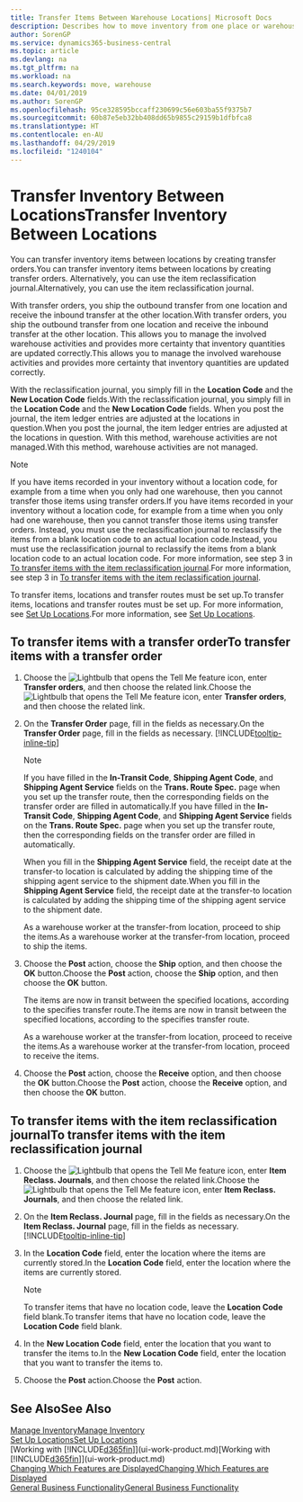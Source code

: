 ```yaml
---
title: Transfer Items Between Warehouse Locations| Microsoft Docs
description: Describes how to move inventory from one place or warehouse to another, either with the reclassification journal or with transfer orders.
author: SorenGP
ms.service: dynamics365-business-central
ms.topic: article
ms.devlang: na
ms.tgt_pltfrm: na
ms.workload: na
ms.search.keywords: move, warehouse
ms.date: 04/01/2019
ms.author: SorenGP
ms.openlocfilehash: 95ce328595bccaff230699c56e603ba55f9375b7
ms.sourcegitcommit: 60b87e5eb32bb408dd65b9855c29159b1dfbfca8
ms.translationtype: HT
ms.contentlocale: en-AU
ms.lasthandoff: 04/29/2019
ms.locfileid: "1240104"
---
```

# <a name="transfer-inventory-between-locations"></a><span data-ttu-id="e0e44-103">Transfer Inventory Between Locations</span><span class="sxs-lookup"><span data-stu-id="e0e44-103">Transfer Inventory Between Locations</span></span>
<span data-ttu-id="e0e44-104">You can transfer inventory items between locations by creating transfer orders.</span><span class="sxs-lookup"><span data-stu-id="e0e44-104">You can transfer inventory items between locations by creating transfer orders.</span></span> <span data-ttu-id="e0e44-105">Alternatively, you can use the item reclassification journal.</span><span class="sxs-lookup"><span data-stu-id="e0e44-105">Alternatively, you can use the item reclassification journal.</span></span>

<span data-ttu-id="e0e44-106">With transfer orders, you ship the outbound transfer from one location and receive the inbound transfer at the other location.</span><span class="sxs-lookup"><span data-stu-id="e0e44-106">With transfer orders, you ship the outbound transfer from one location and receive the inbound transfer at the other location.</span></span> <span data-ttu-id="e0e44-107">This allows you to manage the involved warehouse activities and provides more certainty that inventory quantities are updated correctly.</span><span class="sxs-lookup"><span data-stu-id="e0e44-107">This allows you to manage the involved warehouse activities and provides more certainty that inventory quantities are updated correctly.</span></span>

<span data-ttu-id="e0e44-108">With the reclassification journal, you simply fill in the **Location Code** and the **New Location Code** fields.</span><span class="sxs-lookup"><span data-stu-id="e0e44-108">With the reclassification journal, you simply fill in the **Location Code** and the **New Location Code** fields.</span></span> <span data-ttu-id="e0e44-109">When you post the journal, the item ledger entries are adjusted at the locations in question.</span><span class="sxs-lookup"><span data-stu-id="e0e44-109">When you post the journal, the item ledger entries are adjusted at the locations in question.</span></span> <span data-ttu-id="e0e44-110">With this method, warehouse activities are not managed.</span><span class="sxs-lookup"><span data-stu-id="e0e44-110">With this method, warehouse activities are not managed.</span></span>

> [!NOTE]  
>   <span data-ttu-id="e0e44-111">If you have items recorded in your inventory without a location code, for example from a time when you only had one warehouse, then you cannot transfer those items using transfer orders.</span><span class="sxs-lookup"><span data-stu-id="e0e44-111">If you have items recorded in your inventory without a location code, for example from a time when you only had one warehouse, then you cannot transfer those items using transfer orders.</span></span> <span data-ttu-id="e0e44-112">Instead, you must use the reclassification journal to reclassify the items from a blank location code to an actual location code.</span><span class="sxs-lookup"><span data-stu-id="e0e44-112">Instead, you must use the reclassification journal to reclassify the items from a blank location code to an actual location code.</span></span>  <span data-ttu-id="e0e44-113">For more information, see step 3 in [To transfer items with the item reclassification journal](inventory-how-transfer-between-locations.md#to-transfer-items-with-the-item-reclassification-journal).</span><span class="sxs-lookup"><span data-stu-id="e0e44-113">For more information, see step 3 in [To transfer items with the item reclassification journal](inventory-how-transfer-between-locations.md#to-transfer-items-with-the-item-reclassification-journal).</span></span>

<span data-ttu-id="e0e44-114">To transfer items, locations and transfer routes must be set up.</span><span class="sxs-lookup"><span data-stu-id="e0e44-114">To transfer items, locations and transfer routes must be set up.</span></span> <span data-ttu-id="e0e44-115">For more information, see [Set Up Locations](inventory-how-setup-locations.md).</span><span class="sxs-lookup"><span data-stu-id="e0e44-115">For more information, see [Set Up Locations](inventory-how-setup-locations.md).</span></span>

## <a name="to-transfer-items-with-a-transfer-order"></a><span data-ttu-id="e0e44-116">To transfer items with a transfer order</span><span class="sxs-lookup"><span data-stu-id="e0e44-116">To transfer items with a transfer order</span></span>
1. <span data-ttu-id="e0e44-117">Choose the ![Lightbulb that opens the Tell Me feature](media/ui-search/search_small.png "Tell me what you want to do") icon, enter **Transfer orders**, and then choose the related link.</span><span class="sxs-lookup"><span data-stu-id="e0e44-117">Choose the ![Lightbulb that opens the Tell Me feature](media/ui-search/search_small.png "Tell me what you want to do") icon, enter **Transfer orders**, and then choose the related link.</span></span>
2. <span data-ttu-id="e0e44-118">On the **Transfer Order** page, fill in the fields as necessary.</span><span class="sxs-lookup"><span data-stu-id="e0e44-118">On the **Transfer Order** page, fill in the fields as necessary.</span></span> [!INCLUDE[tooltip-inline-tip](includes/tooltip-inline-tip_md.md)]

    > [!NOTE]  
    >   <span data-ttu-id="e0e44-119">If you have filled in the **In-Transit Code**, **Shipping Agent Code**, and **Shipping Agent Service** fields on the **Trans. Route Spec.** page when you set up the transfer route, then the corresponding fields on the transfer order are filled in automatically.</span><span class="sxs-lookup"><span data-stu-id="e0e44-119">If you have filled in the **In-Transit Code**, **Shipping Agent Code**, and **Shipping Agent Service** fields on the **Trans. Route Spec.** page when you set up the transfer route, then the corresponding fields on the transfer order are filled in automatically.</span></span>

    <span data-ttu-id="e0e44-120">When you fill in the **Shipping Agent Service** field, the receipt date at the transfer-to location is calculated by adding the shipping time of the shipping agent service to the shipment date.</span><span class="sxs-lookup"><span data-stu-id="e0e44-120">When you fill in the **Shipping Agent Service** field, the receipt date at the transfer-to location is calculated by adding the shipping time of the shipping agent service to the shipment date.</span></span>

    <span data-ttu-id="e0e44-121">As a warehouse worker at the transfer-from location, proceed to ship the items.</span><span class="sxs-lookup"><span data-stu-id="e0e44-121">As a warehouse worker at the transfer-from location, proceed to ship the items.</span></span>
3. <span data-ttu-id="e0e44-122">Choose the **Post** action, choose the **Ship** option, and then choose the **OK** button.</span><span class="sxs-lookup"><span data-stu-id="e0e44-122">Choose the **Post** action, choose the **Ship** option, and then choose the **OK** button.</span></span>

    <span data-ttu-id="e0e44-123">The items are now in transit between the specified locations, according to the specifies transfer route.</span><span class="sxs-lookup"><span data-stu-id="e0e44-123">The items are now in transit between the specified locations, according to the specifies transfer route.</span></span>

    <span data-ttu-id="e0e44-124">As a warehouse worker at the transfer-from location, proceed to receive the items.</span><span class="sxs-lookup"><span data-stu-id="e0e44-124">As a warehouse worker at the transfer-from location, proceed to receive the items.</span></span>
4. <span data-ttu-id="e0e44-125">Choose the **Post** action, choose the **Receive** option, and then choose the **OK** button.</span><span class="sxs-lookup"><span data-stu-id="e0e44-125">Choose the **Post** action, choose the **Receive** option, and then choose the **OK** button.</span></span>

## <a name="to-transfer-items-with-the-item-reclassification-journal"></a><span data-ttu-id="e0e44-126">To transfer items with the item reclassification journal</span><span class="sxs-lookup"><span data-stu-id="e0e44-126">To transfer items with the item reclassification journal</span></span>
1. <span data-ttu-id="e0e44-127">Choose the ![Lightbulb that opens the Tell Me feature](media/ui-search/search_small.png "Tell me what you want to do") icon, enter **Item Reclass. Journals**, and then choose the related link.</span><span class="sxs-lookup"><span data-stu-id="e0e44-127">Choose the ![Lightbulb that opens the Tell Me feature](media/ui-search/search_small.png "Tell me what you want to do") icon, enter **Item Reclass. Journals**, and then choose the related link.</span></span>
2. <span data-ttu-id="e0e44-128">On the **Item Reclass. Journal** page, fill in the fields as necessary.</span><span class="sxs-lookup"><span data-stu-id="e0e44-128">On the **Item Reclass. Journal** page, fill in the fields as necessary.</span></span> [!INCLUDE[tooltip-inline-tip](includes/tooltip-inline-tip_md.md)]
3. <span data-ttu-id="e0e44-129">In the **Location Code** field, enter the location where the items are currently stored.</span><span class="sxs-lookup"><span data-stu-id="e0e44-129">In the **Location Code** field, enter the location where the items are currently stored.</span></span>

    > [!NOTE]  
    >   <span data-ttu-id="e0e44-130">To transfer items that have no location code, leave the **Location Code** field blank.</span><span class="sxs-lookup"><span data-stu-id="e0e44-130">To transfer items that have no location code, leave the **Location Code** field blank.</span></span>
4. <span data-ttu-id="e0e44-131">In the **New Location Code** field, enter the location that you want to transfer the items to.</span><span class="sxs-lookup"><span data-stu-id="e0e44-131">In the **New Location Code** field, enter the location that you want to transfer the items to.</span></span>
5. <span data-ttu-id="e0e44-132">Choose the **Post** action.</span><span class="sxs-lookup"><span data-stu-id="e0e44-132">Choose the **Post** action.</span></span>

## <a name="see-also"></a><span data-ttu-id="e0e44-133">See Also</span><span class="sxs-lookup"><span data-stu-id="e0e44-133">See Also</span></span>
[<span data-ttu-id="e0e44-134">Manage Inventory</span><span class="sxs-lookup"><span data-stu-id="e0e44-134">Manage Inventory</span></span>](inventory-manage-inventory.md)  
[<span data-ttu-id="e0e44-135">Set Up Locations</span><span class="sxs-lookup"><span data-stu-id="e0e44-135">Set Up Locations</span></span>](inventory-how-setup-locations.md)  
<span data-ttu-id="e0e44-136">[Working with [!INCLUDE[d365fin](includes/d365fin_md.md)]](ui-work-product.md)</span><span class="sxs-lookup"><span data-stu-id="e0e44-136">[Working with [!INCLUDE[d365fin](includes/d365fin_md.md)]](ui-work-product.md)</span></span>  
[<span data-ttu-id="e0e44-137">Changing Which Features are Displayed</span><span class="sxs-lookup"><span data-stu-id="e0e44-137">Changing Which Features are Displayed</span></span>](ui-experiences.md)  
[<span data-ttu-id="e0e44-138">General Business Functionality</span><span class="sxs-lookup"><span data-stu-id="e0e44-138">General Business Functionality</span></span>](ui-across-business-areas.md)

